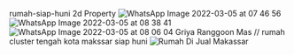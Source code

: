rumah-siap-huni
2d Property
![WhatsApp Image 2022-03-05 at 07 46 56](https://user-images.githubusercontent.com/100977530/156860236-1c3a00c5-53fd-4261-8143-3d0fc2eb9cbc.jpeg)
![WhatsApp Image 2022-03-05 at 08 38 41](https://user-images.githubusercontent.com/100977530/156862538-7145eda5-cf70-4cea-99d4-17bc589dfa82.jpeg)
![WhatsApp Image 2022-03-05 at 08 06 04](https://user-images.githubusercontent.com/100977530/156862920-4f30bfce-3915-4bed-baae-6424e6d40fbe.jpeg)
Griya Ranggoon Mas // rumah cluster tengah kota makssar siap huni
![Rumah Di Jual Makassar](https://user-images.githubusercontent.com/100977530/156880726-5ef1780b-2e5b-489a-9b17-0ce23fa8bd44.jpeg)

